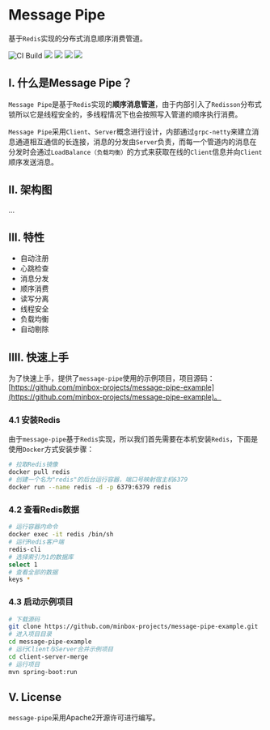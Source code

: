 # Message Pipe
基于`Redis`实现的分布式消息顺序消费管道。

![CI Build](https://github.com/minbox-projects/message-pipe/workflows/CI%20Build/badge.svg)
![](https://tokei.rs/b1/github/minbox-projects/message-pipe?category=lines)
[![](https://img.shields.io/maven-central/v/org.minbox.framework/message-pipe-bom.svg?label=Maven%20Central)](https://search.maven.org/artifact/org.minbox.framework/message-pipe-bom/1.0.1.RELEASE/pom)
![](https://img.shields.io/badge/License-Apache%202.0-blue.svg)
![](https://img.shields.io/badge/JDK-1.8+-blue.svg)

## I. 什么是Message Pipe？

`Message Pipe`是基于`Redis`实现的**顺序消息管道**，由于内部引入了`Redisson`分布式锁所以它是线程安全的，多线程情况下也会按照写入管道的顺序执行消费。

`Message Pipe`采用`Client`、`Server`概念进行设计，内部通过`grpc-netty`来建立消息通道相互通信的长连接，消息的分发由`Server`负责，而每一个管道内的消息在分发时会通过`LoadBalance（负载均衡）`的方式来获取在线的`Client`信息并向`Client`顺序发送消息。

## II. 架构图

...

## III. 特性

- 自动注册
- 心跳检查
- 消息分发
- 顺序消费
- 读写分离
- 线程安全
- 负载均衡
- 自动剔除

## IIII. 快速上手

为了快速上手，提供了`message-pipe`使用的示例项目，项目源码：[https://github.com/minbox-projects/message-pipe-example](https://github.com/minbox-projects/message-pipe-example)。

### 4.1 安装Redis

由于`message-pipe`基于`Redis`实现，所以我们首先需要在本机安装`Redis`，下面是使用`Docker`方式安装步骤：

```sh
# 拉取Redis镜像
docker pull redis
# 创建一个名为"redis"的后台运行容器，端口号映射宿主机6379
docker run --name redis -d -p 6379:6379 redis
```

### 4.2 查看Redis数据

```sh
# 运行容器内命令
docker exec -it redis /bin/sh
# 运行Redis客户端
redis-cli
# 选择索引为1的数据库
select 1
# 查看全部的数据
keys *
```

### 4.3 启动示例项目

```sh
# 下载源码
git clone https://github.com/minbox-projects/message-pipe-example.git
# 进入项目目录
cd message-pipe-example
# 运行Client与Server合并示例项目
cd client-server-merge
# 运行项目
mvn spring-boot:run
```

## V. License

`message-pipe`采用Apache2开源许可进行编写。

